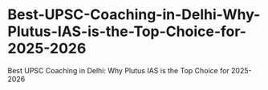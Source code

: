# Best-UPSC-Coaching-in-Delhi-Why-Plutus-IAS-is-the-Top-Choice-for-2025-2026
Best UPSC Coaching in Delhi: Why Plutus IAS is the Top Choice for 2025-2026
